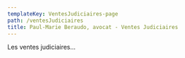 ```yaml
---
templateKey: VentesJudiciaires-page
path: /ventesJudiciaires
title: Paul-Marie Beraudo, avocat - Ventes Judiciaires
---
```

Les ventes judiciaires...
